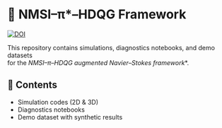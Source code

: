 # 🧮 NMSI–π*–HDQG Framework

[![DOI](https://zenodo.org/badge/DOI/10.5281/zenodo.17163066.svg)](https://doi.org/10.5281/zenodo.17163066)

This repository contains simulations, diagnostics notebooks, and demo datasets  
for the **NMSI–π*–HDQG augmented Navier–Stokes framework**.

## 📂 Contents
- Simulation codes (2D & 3D)
- Diagnostics notebooks
- Demo dataset with synthetic results
